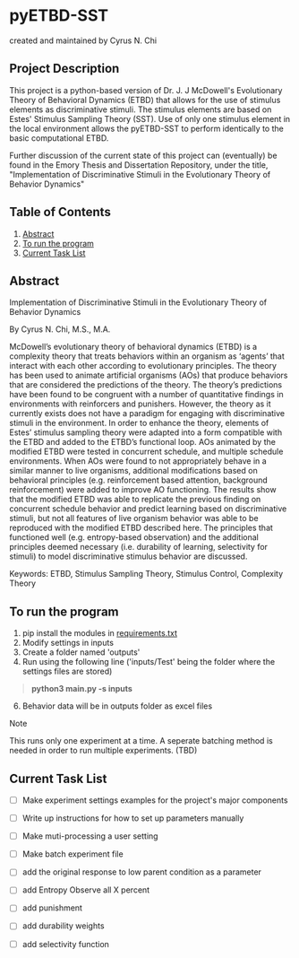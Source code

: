 # pyETBD-SST
created and maintained by Cyrus N. Chi

## Project Description
This project is a python-based version of Dr. J. J McDowell's Evolutionary Theory of Behavioral Dynamics (ETBD) that allows for the use of stimulus elements as discriminative stimuli. The stimulus elements are based on Estes' Stimulus Sampling Theory (SST). Use of only one stimulus element in the local environment allows the pyETBD-SST to perform identically to the basic computational ETBD.

Further discussion of the current state of this project can (eventually) be found in the Emory Thesis and Dissertation Repository, under the title, "Implementation of Discriminative Stimuli in the Evolutionary Theory of Behavior Dynamics"

## Table of Contents

1. [Abstract](https://github.com/CyrusChi/pyETBD-SST/edit/main/README.md#abstract)
2. [To run the program](https://github.com/CyrusChi/pyETBD-SST/edit/main/README.md#to-run-the-program)
3. [Current Task List](https://github.com/CyrusChi/pyETBD-SST/edit/main/README.md#current-task-list)

## Abstract

Implementation of Discriminative Stimuli in the Evolutionary Theory of Behavior Dynamics

By Cyrus N. Chi, M.S., M.A.

McDowell’s evolutionary theory of behavioral dynamics (ETBD) is a complexity theory that treats behaviors within an organism as ‘agents’ that interact with each other according to evolutionary principles. The theory has been used to animate artificial organisms (AOs) that produce behaviors that are considered the predictions of the theory. The theory’s predictions have been found to be congruent with a number of quantitative findings in environments with reinforcers and punishers. However, the theory as it currently exists does not have a paradigm for engaging with discriminative stimuli in the environment. In order to enhance the theory, elements of Estes’ stimulus sampling theory were adapted into a form compatible with the ETBD and added to the ETBD’s functional loop. AOs animated by the modified ETBD were tested in concurrent schedule, and multiple schedule environments. When AOs were found to not appropriately behave in a similar manner to live organisms, additional modifications based on behavioral principles (e.g. reinforcement based attention, background reinforcement) were added to improve AO functioning. The results show that the modified ETBD was able to replicate the previous finding on concurrent schedule behavior and predict learning based on discriminative stimuli, but not all features of live organism behavior was able to be reproduced with the modified ETBD described here. The principles that functioned well (e.g. entropy-based observation) and the additional principles deemed necessary (i.e. durability of learning, selectivity for stimuli) to model discriminative stimulus behavior are discussed.

Keywords: ETBD, Stimulus Sampling Theory, Stimulus Control, Complexity Theory



## To run the program
1. pip install the modules in [requirements.txt](requirements.txt)
2. Modify settings in inputs
3. Create a folder named 'outputs'
4. Run using the following line ('inputs/Test' being the folder where the settings files are stored)
> **python3 main.py -s inputs**
6. Behavior data will be in outputs folder as excel files

> [!NOTE]
> This runs only one experiment at a time. A seperate batching method is needed in order to run multiple experiments. (TBD)


## Current Task List
- [ ] Make experiment settings examples for the project's major components
- [ ] Write up instructions for how to set up parameters manually
- [ ] Make muti-processing a user setting
- [ ] Make batch experiment file
- [ ] add the original response to low parent condition as a parameter
- [ ] add Entropy Observe all X percent
- [ ] add punishment
- [ ] add durability weights
- [ ] add selectivity function
 
